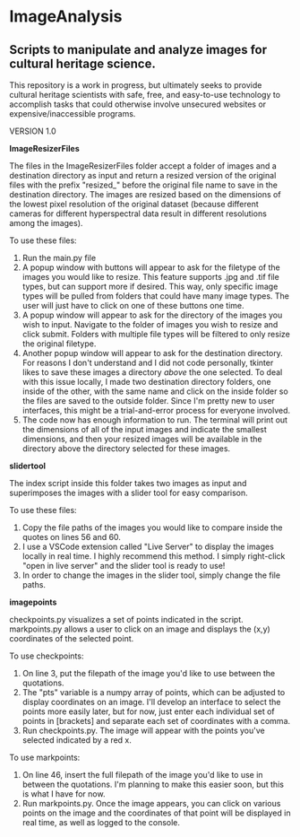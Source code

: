 # ImageAnalysis
## Scripts to manipulate and analyze images for cultural heritage science.

This repository is a work in progress, but ultimately seeks to provide cultural heritage scientists with safe, free, and easy-to-use technology to accomplish tasks that could otherwise involve unsecured websites or expensive/inaccessible programs.

VERSION 1.0

**ImageResizerFiles**

The files in the ImageResizerFiles folder accept a folder of images and a destination directory as input and return a resized version of the original files with the prefix "resized_" before the original file name to save in the destination directory. The images are resized based on the dimensions of the lowest pixel resolution of the original dataset (because different cameras for different hyperspectral data result in different resolutions among the images). 

To use these files:
1. Run the main.py file
2. A popup window with buttons will appear to ask for the filetype of the images you would like to resize. This feature supports .jpg and .tif file types, but can support more if desired. This way, only specific image types will be pulled from folders that could have many image types. The user will just have to click on one of these buttons one time.
3. A popup window will appear to ask for the directory of the images you wish to input. Navigate to the folder of images you wish to resize and click submit. Folders with multiple file types will be filtered to only resize the original filetype.
4. Another popup window will appear to ask for the destination directory. For reasons I don't understand and I did not code personally, tkinter likes to save these images a directory *above* the one selected. To deal with this issue locally, I made two destination directory folders, one inside of the other, with the same name and click on the inside folder so the files are saved to the outside folder. Since I'm pretty new to user interfaces, this might be a trial-and-error process for everyone involved.
5. The code now has enough information to run. The terminal will print out the dimensions of all of the input images and indicate the smallest dimensions, and then your resized images will be available in the directory above the directory selected for these images. 


**slidertool**

The index script inside this folder takes two images as input and superimposes the images with a slider tool for easy comparison.

To use these files:
1. Copy the file paths of the images you would like to compare inside the quotes on lines 56 and 60.
2. I use a VSCode extension called "Live Server" to display the images locally in real time. I highly recommend this method. I simply right-click "open in live server" and the slider tool is ready to use! 
3. In order to change the images in the slider tool, simply change the file paths.

**imagepoints**
 
checkpoints.py visualizes a set of points indicated in the script. markpoints.py allows a user to click on an image and displays the (x,y) coordinates of the selected point.

To use checkpoints:
1. On line 3, put the filepath of the image you'd like to use between the quotations.
2. The "pts" variable is a numpy array of points, which can be adjusted to display coordinates on an image. I'll develop an interface to select the points more easily later, but for now, just enter each individual set of points in [brackets] and separate each set of coordinates with a comma.
3. Run checkpoints.py. The image will appear with the points you've selected indicated by a red x.

To use markpoints:
1. On line 46, insert the full filepath of the image you'd like to use in between the quotations. I'm planning to make this easier soon, but this is what I have for now.
2. Run markpoints.py. Once the image appears, you can click on various points on the image and the coordinates of that point will be displayed in real time, as well as logged to the console.
